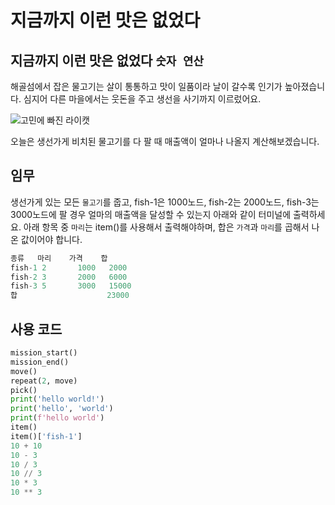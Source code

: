 # 지금까지 이런 맛은 없었다

## 지금까지 이런 맛은 없었다 `숫자 연산`

해골섬에서 잡은 물고기는 살이 통통하고 맛이 일품이라 날이 갈수록 인기가 높아졌습니다. 심지어 다른 마을에서는 웃돈을 주고 생선을 사기까지 이르렀어요.

![고민에 빠진 라이캣](./story4-1.png)

오늘은 생선가게 비치된 물고기를 다 팔 때 매출액이 얼마나 나올지 계산해보겠습니다.


## 임무

생선가게 있는 모든 `물고기`를 줍고, fish-1은 1000노드, fish-2는 2000노드, fish-3는 3000노드에 팔 경우 얼마의 매출액을 달성할 수 있는지 아래와 같이 터미널에 출력하세요. 아래 항목 중 `마리`는 item()를 사용해서 출력해야하며, 합은 `가격`과 `마리`를 곱해서 나온 값이어야 합니다. 
```python
종류   마리    가격    합
fish-1 2       1000   2000
fish-2 3       2000   6000
fish-3 5       3000   15000
합                    23000
```


## 사용 코드

```python
mission_start()
mission_end()
move()
repeat(2, move)
pick()
print('hello world!')
print('hello', 'world')
print(f'hello world')
item()
item()['fish-1']
10 + 10
10 - 3
10 / 3
10 // 3
10 * 3
10 ** 3
```